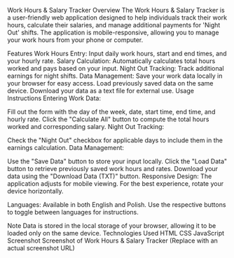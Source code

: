 Work Hours & Salary Tracker
Overview
The Work Hours & Salary Tracker is a user-friendly web application designed to help individuals track their work hours, calculate their salaries, and manage additional payments for 'Night Out' shifts. The application is mobile-responsive, allowing you to manage your work hours from your phone or computer.

Features
Work Hours Entry: Input daily work hours, start and end times, and your hourly rate.
Salary Calculation: Automatically calculates total hours worked and pays based on your input.
Night Out Tracking: Track additional earnings for night shifts.
Data Management:
Save your work data locally in your browser for easy access.
Load previously saved data on the same device.
Download your data as a text file for external use.
Usage Instructions
Entering Work Data:

Fill out the form with the day of the week, date, start time, end time, and hourly rate.
Click the "Calculate All" button to compute the total hours worked and corresponding salary.
Night Out Tracking:

Check the "Night Out" checkbox for applicable days to include them in the earnings calculation.
Data Management:

Use the "Save Data" button to store your input locally.
Click the "Load Data" button to retrieve previously saved work hours and rates.
Download your data using the "Download Data (TXT)" button.
Responsive Design: The application adjusts for mobile viewing. For the best experience, rotate your device horizontally.

Languages: Available in both English and Polish. Use the respective buttons to toggle between languages for instructions.

Note
Data is stored in the local storage of your browser, allowing it to be loaded only on the same device.
Technologies Used
HTML
CSS
JavaScript
Screenshot
Screenshot of Work Hours & Salary Tracker  (Replace with an actual screenshot URL)
